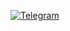 [![Telegram](https://img.shields.io/badge/Telegram-2CA5E0?style=for-the-badge&logo=telegram&logoColor=white)](https://t.me/sahas_official)
